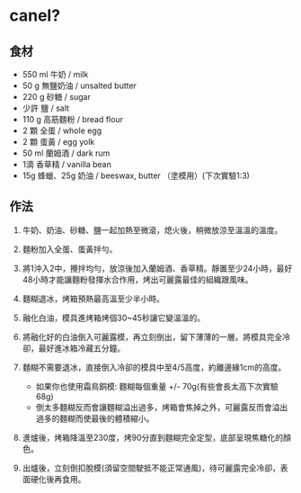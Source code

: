 # canel?

## 食材

* 550 ml 牛奶 / milk
* 50 g 無鹽奶油 / unsalted butter
* 220 g 砂糖 / sugar
* 少許 鹽 / salt
* 110 g 高筋麵粉 / bread flour
* 2 顆 全蛋 / whole egg
* 2 顆 蛋黃 / egg yolk
* 50 ml 蘭姆酒 / dark rum
* 1滴 香草精 / vanilla bean
* 15g 蜂蠟、25g 奶油 / beeswax, butter （塗模用）(下次實驗1:3)

## 作法

1. 牛奶、奶油、砂糖、鹽一起加熱至微滾，熄火後，稍微放涼至溫溫的溫度。

2. 麵粉加入全蛋、蛋黃拌勻。

3. 將1沖入2中，攪拌均勻，放涼後加入蘭姆酒、香草精。靜置至少24小時，最好48小時才能讓麵粉發揮水合作用，烤出可麗露最佳的組織跟風味。

4. 麵糊退冰，烤箱預熱最高溫至少半小時。

5. 融化白油，模具進烤箱烤個30~45秒讓它變溫溫的。

6. 將融化好的白油倒入可麗露模，再立刻倒出，留下薄薄的一層。將模具完全冷卻，最好進冰箱冷藏五分鐘。

7. 麵糊不需要退冰，直接倒入冷卻的模具中至4/5高度，約離邊緣1cm的高度。
    * 如果你也使用霜鳥銅模: 麵糊每個重量 +/- 70g(有些會長太高下次實驗68g) 
    * 倒太多麵糊反而會讓麵糊溢出過多，烤箱會焦掉之外，可麗露反而會溢出過多的麵糊而使最後的體積縮小。

8. 進爐後，烤箱降溫至230度，烤90分直到麵糊完全定型，底部呈現焦糖化的顏色。

9. 出爐後，立刻倒扣脫模(須留空間駛抵不能正常通風)，待可麗露完全冷卻，表面硬化後再食用。
